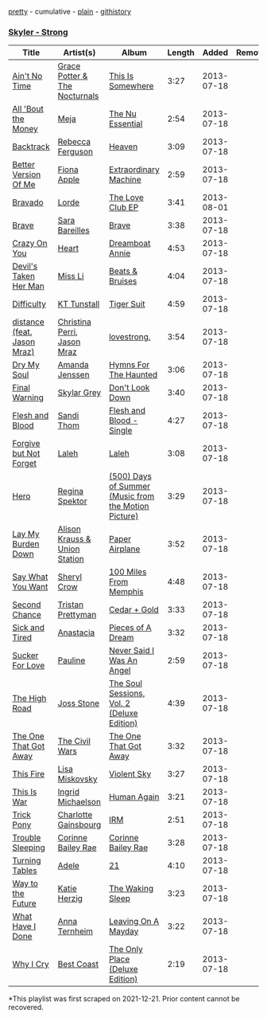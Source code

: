 [pretty](/playlists/pretty/08ySLuUm0jMf7lJmFwqRMu.md) - cumulative - [plain](/playlists/plain/08ySLuUm0jMf7lJmFwqRMu) - [githistory](https://github.githistory.xyz/mackorone/spotify-playlist-archive/blob/main/playlists/plain/08ySLuUm0jMf7lJmFwqRMu)

### [Skyler \- Strong](https://open.spotify.com/playlist/2lq0Y2HoM0kmGJwYzf6pQV)

> 

| Title | Artist(s) | Album | Length | Added | Removed |
|---|---|---|---|---|---|
| [Ain't No Time](https://open.spotify.com/track/1G6bz2nhmydTA7LfSwhzec) | [Grace Potter & The Nocturnals](https://open.spotify.com/artist/23OknxGcY1i5xX1TRPilMj) | [This Is Somewhere](https://open.spotify.com/album/2LyZtk8ocDxyqw8CLunluX) | 3:27 | 2013-07-18 |  |
| [All 'Bout the Money](https://open.spotify.com/track/3htU8tUkafaxx0vf0r3IET) | [Meja](https://open.spotify.com/artist/4eYjWapog2qNOYRnqBvGXP) | [The Nu Essential](https://open.spotify.com/album/69DHGGFe9j8JDLNU93bi0x) | 2:54 | 2013-07-18 |  |
| [Backtrack](https://open.spotify.com/track/0sxkPpjXIq5KNxFHUEnDvl) | [Rebecca Ferguson](https://open.spotify.com/artist/0CrCKxXekxMpkYfMEf8mca) | [Heaven](https://open.spotify.com/album/53orL9WEw9aPIzawsL31FU) | 3:09 | 2013-07-18 |  |
| [Better Version Of Me](https://open.spotify.com/track/44tKNi9TEVbu31QlBkXSvG) | [Fiona Apple](https://open.spotify.com/artist/3g2kUQ6tHLLbmkV7T4GPtL) | [Extraordinary Machine](https://open.spotify.com/album/1z0O8lKuQRs974S8wcRiAs) | 2:59 | 2013-07-18 |  |
| [Bravado](https://open.spotify.com/track/1ywFWiTDPQcC8JfrX1l0gq) | [Lorde](https://open.spotify.com/artist/163tK9Wjr9P9DmM0AVK7lm) | [The Love Club EP](https://open.spotify.com/album/7JAjkBEu6WxQDhRY2ebi7w) | 3:41 | 2013-08-01 |  |
| [Brave](https://open.spotify.com/track/4uernaqrGGvb2ncMd4wibP) | [Sara Bareilles](https://open.spotify.com/artist/2Sqr0DXoaYABbjBo9HaMkM) | [Brave](https://open.spotify.com/album/7Kg6jKNJVtUfNA6txwPxb7) | 3:38 | 2013-07-18 |  |
| [Crazy On You](https://open.spotify.com/track/5zH710lFSLtkHbMkslLDjR) | [Heart](https://open.spotify.com/artist/34jw2BbxjoYalTp8cJFCPv) | [Dreamboat Annie](https://open.spotify.com/album/2N0AgtWbCmVoNUl2GN1opH) | 4:53 | 2013-07-18 |  |
| [Devil's Taken Her Man](https://open.spotify.com/track/1EKDwmMDm63kyYMyWBk5fR) | [Miss Li](https://open.spotify.com/artist/04HqRx07Bv9gh7rsrMTqs7) | [Beats & Bruises](https://open.spotify.com/album/5xMTuB3DGTSrFU20Gf03c2) | 4:04 | 2013-07-18 |  |
| [Difficulty](https://open.spotify.com/track/3MTfie8r3MisGzCshfHZTi) | [KT Tunstall](https://open.spotify.com/artist/5zzrJD2jXrE9dZ1AklRFcL) | [Tiger Suit](https://open.spotify.com/album/73nLuxoco6VUEboyrDuMNd) | 4:59 | 2013-07-18 |  |
| [distance \(feat\. Jason Mraz\)](https://open.spotify.com/track/6JT8FZD6yLksUgZQKwrAog) | [Christina Perri](https://open.spotify.com/artist/7H55rcKCfwqkyDFH9wpKM6), [Jason Mraz](https://open.spotify.com/artist/4phGZZrJZRo4ElhRtViYdl) | [lovestrong.](https://open.spotify.com/album/3XNK8vPk3O1rjhDZyOMJ6n) | 3:54 | 2013-07-18 |  |
| [Dry My Soul](https://open.spotify.com/track/2z93m6dIaiHdNsDmoLb454) | [Amanda Jenssen](https://open.spotify.com/artist/5abrQugiw9ysKSuemQW7K9) | [Hymns For The Haunted](https://open.spotify.com/album/7CmLLLaLYZkv6JE1gW7L2m) | 3:06 | 2013-07-18 |  |
| [Final Warning](https://open.spotify.com/track/381qi9mbQ7MqgQTH4UrtaV) | [Skylar Grey](https://open.spotify.com/artist/4utLUGcTvOJFr6aqIJtYWV) | [Don't Look Down](https://open.spotify.com/album/0xpiZPRZ2nzVgINpDHaW4Y) | 3:40 | 2013-07-18 |  |
| [Flesh and Blood](https://open.spotify.com/track/4CgBSqCaAlC8bob5j5RrhB) | [Sandi Thom](https://open.spotify.com/artist/3xnfpcM4DC9zeHVuDhYICB) | [Flesh and Blood \- Single](https://open.spotify.com/album/4QIbM813EssNZJPx3pv21l) | 4:27 | 2013-07-18 |  |
| [Forgive but Not Forget](https://open.spotify.com/track/0wHafZMQKImqZrCA9mGzA2) | [Laleh](https://open.spotify.com/artist/62QZPjYQMoo5g56FP9Webq) | [Laleh](https://open.spotify.com/album/64o8Xiysec8ro1PqcgYWuh) | 3:08 | 2013-07-18 |  |
| [Hero](https://open.spotify.com/track/7suXfwkW9Cg9fBS3San5T5) | [Regina Spektor](https://open.spotify.com/artist/3z6Gk257P9jNcZbBXJNX5i) | [\(500\) Days of Summer \(Music from the Motion Picture\)](https://open.spotify.com/album/2n5AOB0lGse7qp38HvVROB) | 3:29 | 2013-07-18 |  |
| [Lay My Burden Down](https://open.spotify.com/track/2Hj0RTHZRRe1pebQnBtQkr) | [Alison Krauss & Union Station](https://open.spotify.com/artist/0OTnx2X2FDXeewcm72lavT) | [Paper Airplane](https://open.spotify.com/album/2Uht6R8C03U8X8kaUZrDAB) | 3:52 | 2013-07-18 |  |
| [Say What You Want](https://open.spotify.com/track/5EiP4jY1JgYU6BVMILhkSb) | [Sheryl Crow](https://open.spotify.com/artist/4TKTii6gnOnUXQHyuo9JaD) | [100 Miles From Memphis](https://open.spotify.com/album/4JTpg4eRkkySuK7lf2O7Qo) | 4:48 | 2013-07-18 |  |
| [Second Chance](https://open.spotify.com/track/60VmcKKcOAlexnYRiz46uq) | [Tristan Prettyman](https://open.spotify.com/artist/49RRjdOtssOA73G9NnVeUM) | [Cedar + Gold](https://open.spotify.com/album/5aoavTvL4J3QcbFTZC5lNr) | 3:33 | 2013-07-18 |  |
| [Sick and Tired](https://open.spotify.com/track/5cvj3dJjzGxcMC2tTADwuw) | [Anastacia](https://open.spotify.com/artist/2siHvYaxjaW5rKVRiIrMYH) | [Pieces of A Dream](https://open.spotify.com/album/6PN0LmMblPpj9yfa91Waa0) | 3:32 | 2013-07-18 |  |
| [Sucker For Love](https://open.spotify.com/track/3S51RoWAGKaK4nwUAdeseA) | [Pauline](https://open.spotify.com/artist/2J9Y7fT6BnCQVB4FZioKHc) | [Never Said I Was An Angel](https://open.spotify.com/album/0ocIx4pKFSNP2RD0Ygmfb8) | 2:59 | 2013-07-18 |  |
| [The High Road](https://open.spotify.com/track/3fOJ7Wp6b7Gg6vpX3OAFLM) | [Joss Stone](https://open.spotify.com/artist/7bvcQXJHkFiN1ppIN3q4fi) | [The Soul Sessions, Vol\. 2 \(Deluxe Edition\)](https://open.spotify.com/album/1KOK73mQjuJraMMAJFNBxO) | 4:39 | 2013-07-18 |  |
| [The One That Got Away](https://open.spotify.com/track/0w49ocxYfF2WDPGu2mFGxc) | [The Civil Wars](https://open.spotify.com/artist/6J7rw7NELJUCThPbAfyLIE) | [The One That Got Away](https://open.spotify.com/album/3QMmd67O6OpVApY2r4LeVn) | 3:32 | 2013-07-18 |  |
| [This Fire](https://open.spotify.com/track/6lrUjcMAzvBGolrngUaiU1) | [Lisa Miskovsky](https://open.spotify.com/artist/5J0dXmqEYctfFsmcakqZFH) | [Violent Sky](https://open.spotify.com/album/525MB5MzyzEk2S2FT7aJqM) | 3:27 | 2013-07-18 |  |
| [This Is War](https://open.spotify.com/track/7wfzIwfnN5853It8ujX6Go) | [Ingrid Michaelson](https://open.spotify.com/artist/2vm8GdHyrJh2O2MfbQFYG0) | [Human Again](https://open.spotify.com/album/4uXHoKzORbwkOfDmrM9HVQ) | 3:21 | 2013-07-18 |  |
| [Trick Pony](https://open.spotify.com/track/1CvDBfATEHdVPacxeTrtxh) | [Charlotte Gainsbourg](https://open.spotify.com/artist/2rBcvLKWCZs9w1qIWv560v) | [IRM](https://open.spotify.com/album/3x4MsB2NsVg1zUz23uwts6) | 2:51 | 2013-07-18 |  |
| [Trouble Sleeping](https://open.spotify.com/track/7m8PDR3PRg5lPhWMdYrktc) | [Corinne Bailey Rae](https://open.spotify.com/artist/29WzbAQtDnBJF09es0uddn) | [Corinne Bailey Rae](https://open.spotify.com/album/141Mp3P2VKHQMhtkW1DyQg) | 3:28 | 2013-07-18 |  |
| [Turning Tables](https://open.spotify.com/track/5O6yk6U8L3rTbFsIwuqe8H) | [Adele](https://open.spotify.com/artist/4dpARuHxo51G3z768sgnrY) | [21](https://open.spotify.com/album/1azUkThwd2HfUDdeNeT147) | 4:10 | 2013-07-18 |  |
| [Way to the Future](https://open.spotify.com/track/6lIptQq9MdahbAK4WRaZFX) | [Katie Herzig](https://open.spotify.com/artist/5jbP6txZCMe5l7QLZ1pmJ3) | [The Waking Sleep](https://open.spotify.com/album/14UqwsAW4jjXPkuY59cxzU) | 3:23 | 2013-07-18 |  |
| [What Have I Done](https://open.spotify.com/track/5VJUjLNpEWkCKIxJWILRHk) | [Anna Ternheim](https://open.spotify.com/artist/6xSTQT32ZxLQPe37QIC308) | [Leaving On A Mayday](https://open.spotify.com/album/1P3f872cNx4hRyo91r1UHp) | 3:22 | 2013-07-18 |  |
| [Why I Cry](https://open.spotify.com/track/3dk7nQZBMaqlBDhqVzaGt1) | [Best Coast](https://open.spotify.com/artist/5YkBrE0wF8cAlq3GCOw5Eu) | [The Only Place \(Deluxe Edition\)](https://open.spotify.com/album/7zlGVHmxBzJyMUdvg2yrPr) | 2:19 | 2013-07-18 |  |

\*This playlist was first scraped on 2021-12-21. Prior content cannot be recovered.
